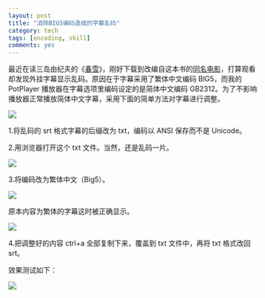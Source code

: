 ```yaml
---
layout: post
title: "消除BIG5编码造成的字幕乱码"
category: tech
tags: [encoding, skill]
comments: yes
---
```


最近在读三岛由纪夫的《[春雪](http://book.douban.com/subject/3987362/ "豆瓣链接")》，刚好下载到改编自这本书的[同名电影](http://movie.douban.com/subject/1478789/ "豆瓣链接")，打算观看却发现外挂字幕显示乱码。原因在于字幕采用了繁体中文编码 BIG5，而我的 PotPlayer 播放器在字幕选项里编码设定的是简体中文编码 GB2312。为了不影响播放器正常播放简体中文字幕，采用下面的简单方法对字幕进行调整。

![](http://farm8.staticflickr.com/7086/7112438069_25958720b1.jpg)

1\.将乱码的 srt 格式字幕的后缀改为 txt，编码以 ANSI 保存而不是 Unicode。

2\.用浏览器打开这个 txt 文件。当然，还是乱码一片。

![](http://farm8.staticflickr.com/7185/6966361144_54be7b6f5e.jpg)

3\.将编码改为繁体中文（Big5）。

![](http://farm8.staticflickr.com/7139/7112437795_bbc263acf5.jpg)

原本内容为繁体的字幕这时被正确显示。

![](http://farm8.staticflickr.com/7048/6966360870_a3a4520c48_z.jpg)

4\.把调整好的内容 ctrl+a 全部复制下来，覆盖到 txt 文件中，再将 txt 格式改回 srt。

效果测试如下：

![](http://farm8.staticflickr.com/7092/6966360684_f324aeacba.jpg)